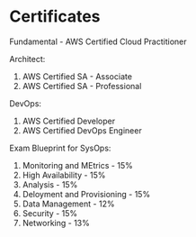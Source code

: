 # Certificates

Fundamental - AWS Certified Cloud Practitioner

Architect:

1. AWS Certified SA - Associate
2. AWS Certified SA - Professional

DevOps:

1. AWS Certified Developer
2. AWS Certified DevOps Engineer

Exam Blueprint for SysOps:

1. Monitoring and MEtrics - 15%
2. High Availability - 15%
3. Analysis - 15%
4. Deloyment and Provisioning - 15%
5. Data Management - 12%
6. Security - 15%
7. Networking - 13%


